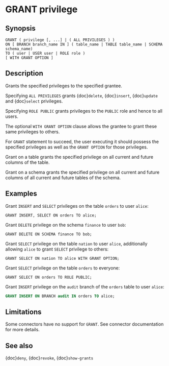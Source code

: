 # GRANT privilege

## Synopsis

```text
GRANT ( privilege [, ...] | ( ALL PRIVILEGES ) )
ON [ BRANCH branch_name IN ] ( table_name | TABLE table_name | SCHEMA schema_name)
TO ( user | USER user | ROLE role )
[ WITH GRANT OPTION ]
```

## Description

Grants the specified privileges to the specified grantee.

Specifying `ALL PRIVILEGES` grants {doc}`delete`, {doc}`insert`, {doc}`update` and {doc}`select` privileges.

Specifying `ROLE PUBLIC` grants privileges to the `PUBLIC` role and hence to all users.

The optional `WITH GRANT OPTION` clause allows the grantee to grant these same privileges to others.

For `GRANT` statement to succeed, the user executing it should possess the specified privileges as well as the `GRANT OPTION` for those privileges.

Grant on a table grants the specified privilege on all current and future columns of the table.

Grant on a schema grants the specified privilege on all current and future columns of all current and future tables of the schema.

## Examples

Grant `INSERT` and `SELECT` privileges on the table `orders` to user `alice`:

```
GRANT INSERT, SELECT ON orders TO alice;
```

Grant `DELETE` privilege on the schema `finance` to user `bob`:

```
GRANT DELETE ON SCHEMA finance TO bob;
```

Grant `SELECT` privilege on the table `nation` to user `alice`, additionally allowing `alice` to grant `SELECT` privilege to others:

```
GRANT SELECT ON nation TO alice WITH GRANT OPTION;
```

Grant `SELECT` privilege on the table `orders` to everyone:

```
GRANT SELECT ON orders TO ROLE PUBLIC;
```

Grant `INSERT` privilege on the `audit` branch of the `orders` table to user 
`alice`:

```sql
GRANT INSERT ON BRANCH audit IN orders TO alice;
```

## Limitations

Some connectors have no support for `GRANT`.
See connector documentation for more details.

## See also

{doc}`deny`, {doc}`revoke`, {doc}`show-grants`
